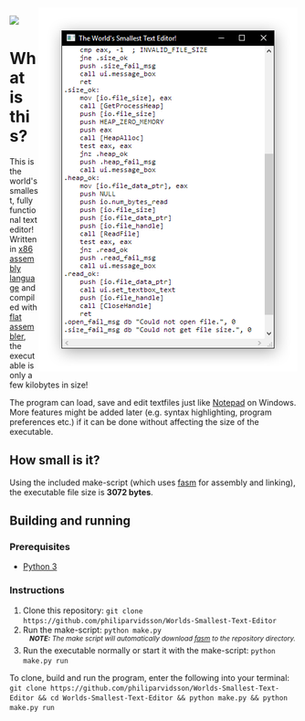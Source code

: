 <img align="right" src="img/screenshot.png" alt="" />

![](https://img.shields.io/github/license/philiparvidsson/Worlds-Smallest-Text-Editor.svg)

# What is this?

This is the world's smallest, fully functional text editor! Written in [x86 assembly language](https://en.wikipedia.org/wiki/X86_assembly_language) and compiled with [flat assembler](https://flatassembler.net/), the executable is only a few kilobytes in size!

The program can load, save and edit textfiles just like [Notepad](https://en.wikipedia.org/wiki/Microsoft_Notepad) on Windows. More features might be added later (e.g. syntax highlighting, program preferences etc.) if it can be done without affecting the size of the executable.

## How small is it?

Using the included make-script (which uses [fasm](https://flatassembler.net/) for assembly and linking), the executable file size is **3072 bytes**.

## Building and running

### Prerequisites
* [Python 3](https://www.python.org/downloads/)

### Instructions
1. Clone this repository: `git clone https://github.com/philiparvidsson/Worlds-Smallest-Text-Editor`
2. Run the make-script: `python make.py`  
   <sup><i><b>&nbsp;&nbsp;&nbsp;&nbsp;NOTE:</b> The make script will automatically download [fasm](https://flatassembler.net/) to the repository directory.</i></sup>
3. Run the executable normally or start it with the make-script: `python make.py run`

To clone, build and run the program, enter the following into your terminal:
`git clone https://github.com/philiparvidsson/Worlds-Smallest-Text-Editor && cd Worlds-Smallest-Text-Editor && python make.py && python make.py run`
